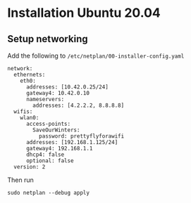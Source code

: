 # Installation Ubuntu 20.04

## Setup networking
Add the following to ``` /etc/netplan/00-installer-config.yaml ```
```
network:
  ethernets:
    eth0:
      addresses: [10.42.0.25/24]
      gateway4: 10.42.0.10
      nameservers:
        addresses: [4.2.2.2, 8.8.8.8]
  wifis:
    wlan0:
      access-points:
        SaveOurWinters:
          password: prettyflyforawifi
      addresses: [192.168.1.125/24]
      gateway4: 192.168.1.1	
      dhcp4: false
      optional: false
  version: 2
```

Then run
```shell script
sudo netplan --debug apply
```
